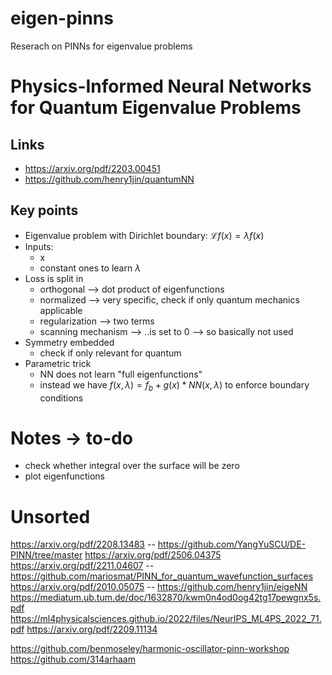 # eigen-pinns
Reserach on PINNs for eigenvalue problems

# Physics-Informed Neural Networks for Quantum Eigenvalue Problems
## Links
- https://arxiv.org/pdf/2203.00451
- https://github.com/henry1jin/quantumNN
## Key points
- Eigenvalue problem with Dirichlet boundary: $\mathcal{L} f(x) = \lambda f(x)$
- Inputs:
    - x
    - constant ones to learn $\lambda$
- Loss is split in 
    - orthogonal --> dot product of eigenfunctions
    - normalized --> very specific, check if only quantum mechanics applicable
    - regularization --> two terms
    - scanning mechanism --> ..is set to 0 --> so basically not used
- Symmetry embedded
    - check if only relevant for quantum
- Parametric trick
    - NN does not learn "full eigenfunctions"
    - instead we have $f(x, \lambda) = f_b + g(x) * NN(x, \lambda)$ to enforce boundary conditions


# Notes -> to-do
- check whether integral over the surface will be zero
- plot eigenfunctions





# Unsorted
https://arxiv.org/pdf/2208.13483 -- https://github.com/YangYuSCU/DE-PINN/tree/master
https://arxiv.org/pdf/2506.04375
https://arxiv.org/pdf/2211.04607 -- https://github.com/mariosmat/PINN_for_quantum_wavefunction_surfaces
https://arxiv.org/pdf/2010.05075 -- https://github.com/henry1jin/eigeNN
https://mediatum.ub.tum.de/doc/1632870/kwm0n4od0og42tg17pewgnx5s.pdf
https://ml4physicalsciences.github.io/2022/files/NeurIPS_ML4PS_2022_71.pdf
https://arxiv.org/pdf/2209.11134



https://github.com/benmoseley/harmonic-oscillator-pinn-workshop
https://github.com/314arhaam